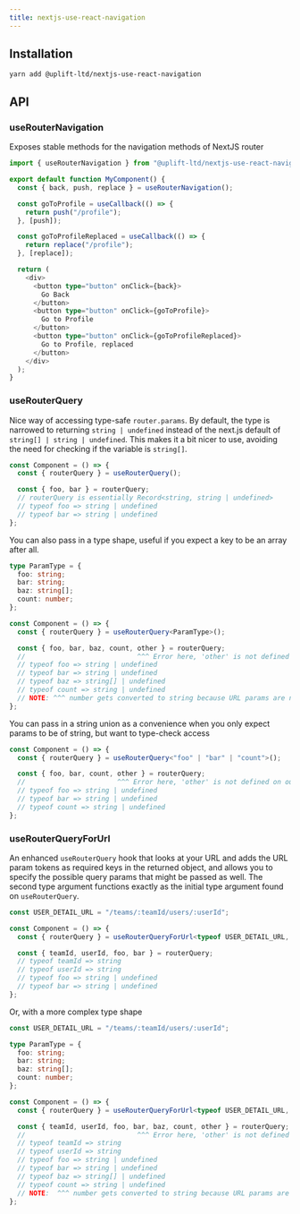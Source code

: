 ```yaml
---
title: nextjs-use-react-navigation
---
```


## Installation

    yarn add @uplift-ltd/nextjs-use-react-navigation

## API

### useRouterNavigation

Exposes stable methods for the navigation methods of NextJS router

```ts
import { useRouterNavigation } from "@uplift-ltd/nextjs-use-react-navigation";

export default function MyComponent() {
  const { back, push, replace } = useRouterNavigation();

  const goToProfile = useCallback(() => {
    return push("/profile");
  }, [push]);

  const goToProfileReplaced = useCallback(() => {
    return replace("/profile");
  }, [replace]);

  return (
    <div>
      <button type="button" onClick={back}>
        Go Back
      </button>
      <button type="button" onClick={goToProfile}>
        Go to Profile
      </button>
      <button type="button" onClick={goToProfileReplaced}>
        Go to Profile, replaced
      </button>
    </div>
  );
}
```

### useRouterQuery

Nice way of accessing type-safe `router.params`. By default, the type is narrowed to returning
`string | undefined` instead of the next.js default of `string[] | string | undefined`. This makes
it a bit nicer to use, avoiding the need for checking if the variable is `string[]`.

```ts
const Component = () => {
  const { routerQuery } = useRouterQuery();

  const { foo, bar } = routerQuery;
  // routerQuery is essentially Record<string, string | undefined>
  // typeof foo => string | undefined
  // typeof bar => string | undefined
};
```

You can also pass in a type shape, useful if you expect a key to be an array after all.

```ts
type ParamType = {
  foo: string;
  bar: string;
  baz: string[];
  count: number;
};

const Component = () => {
  const { routerQuery } = useRouterQuery<ParamType>();

  const { foo, bar, baz, count, other } = routerQuery;
  //                            ^^^ Error here, 'other' is not defined on ParamType
  // typeof foo => string | undefined
  // typeof bar => string | undefined
  // typeof baz => string[] | undefined
  // typeof count => string | undefined
  // NOTE: ^^^ number gets converted to string because URL params are not parsed
};
```

You can pass in a string union as a convenience when you only expect params to be of string, but
want to type-check access

```ts
const Component = () => {
  const { routerQuery } = useRouterQuery<"foo" | "bar" | "count">();

  const { foo, bar, count, other } = routerQuery;
  //                       ^^^ Error here, 'other' is not defined on our union
  // typeof foo => string | undefined
  // typeof bar => string | undefined
  // typeof count => string | undefined
};
```

### useRouterQueryForUrl

An enhanced `useRouterQuery` hook that looks at your URL and adds the URL param tokens as required
keys in the returned object, and allows you to specify the possible query params that might be
passed as well. The second type argument functions exactly as the initial type argument found on
`useRouterQuery`.

```ts
const USER_DETAIL_URL = "/teams/:teamId/users/:userId";

const Component = () => {
  const { routerQuery } = useRouterQueryForUrl<typeof USER_DETAIL_URL, "foo" | "bar">();

  const { teamId, userId, foo, bar } = routerQuery;
  // typeof teamId => string
  // typeof userId => string
  // typeof foo => string | undefined
  // typeof bar => string | undefined
};
```

Or, with a more complex type shape

```ts
const USER_DETAIL_URL = "/teams/:teamId/users/:userId";

type ParamType = {
  foo: string;
  bar: string;
  baz: string[];
  count: number;
};

const Component = () => {
  const { routerQuery } = useRouterQueryForUrl<typeof USER_DETAIL_URL, ParamType>();

  const { teamId, userId, foo, bar, baz, count, other } = routerQuery;
  //                            ^^^ Error here, 'other' is not defined on ParamType
  // typeof teamId => string
  // typeof userId => string
  // typeof foo => string | undefined
  // typeof bar => string | undefined
  // typeof baz => string[] | undefined
  // typeof count => string | undefined
  // NOTE:  ^^^ number gets converted to string because URL params are not parsed
};
```
